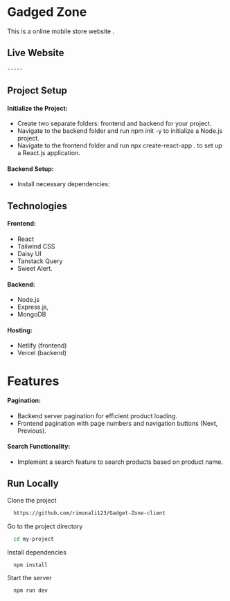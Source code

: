 

# Gadged Zone
 
This is a online mobile store website .




## Live Website



```bash
-----
```


## Project Setup

####  Initialize the Project:
- Create two separate folders: frontend and backend for your project.
- Navigate to the backend folder and run npm init -y to initialize a Node.js project.
- Navigate to the frontend folder and run npx create-react-app . to set up a React.js application.

####  Backend Setup:
- Install necessary dependencies:


## Technologies
#### Frontend:

- React
- Tailwind CSS 
- Daisy UI 
- Tanstack Query
- Sweet Alert.
#### Backend:

- Node.js 
- Express.js, 
- MongoDB

#### Hosting:

- Netlify (frontend) 
- Vercel (backend)



# Features
#### Pagination:

- Backend server pagination for efficient product loading.
- Frontend pagination with page numbers and navigation buttons (Next, Previous).
#### Search Functionality:

- Implement a search feature to search products based on product name.




## Run Locally

Clone the project

```bash
  https://github.com/rimonali123/Gadget-Zone-client
```

Go to the project directory

```bash
  cd my-project
```

Install dependencies

```bash
  npm install
```

Start the server

```bash
  npm run dev
```

